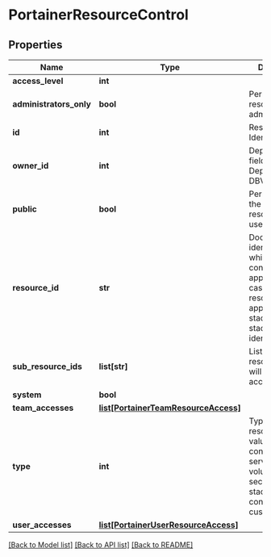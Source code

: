 # PortainerResourceControl

## Properties
Name | Type | Description | Notes
------------ | ------------- | ------------- | -------------
**access_level** | **int** |  | [optional] 
**administrators_only** | **bool** | Permit access to resource only to admins | [optional] 
**id** | **int** | ResourceControl Identifier | [optional] 
**owner_id** | **int** | Deprecated fields Deprecated in DBVersion &#x3D;&#x3D; 2 | [optional] 
**public** | **bool** | Permit access to the associated resource to any user | [optional] 
**resource_id** | **str** | Docker resource identifier on which access control will be applied.\\ In the case of a resource control applied to a stack, use the stack name as identifier | [optional] 
**sub_resource_ids** | **list[str]** | List of Docker resources that will inherit this access control | [optional] 
**system** | **bool** |  | [optional] 
**team_accesses** | [**list[PortainerTeamResourceAccess]**](PortainerTeamResourceAccess.md) |  | [optional] 
**type** | **int** | Type of Docker resource. Valid values are: 1- container, 2 -service 3 - volume, 4 - secret, 5 - stack, 6 - config or 7 - custom template | [optional] 
**user_accesses** | [**list[PortainerUserResourceAccess]**](PortainerUserResourceAccess.md) |  | [optional] 

[[Back to Model list]](../README.md#documentation-for-models) [[Back to API list]](../README.md#documentation-for-api-endpoints) [[Back to README]](../README.md)


